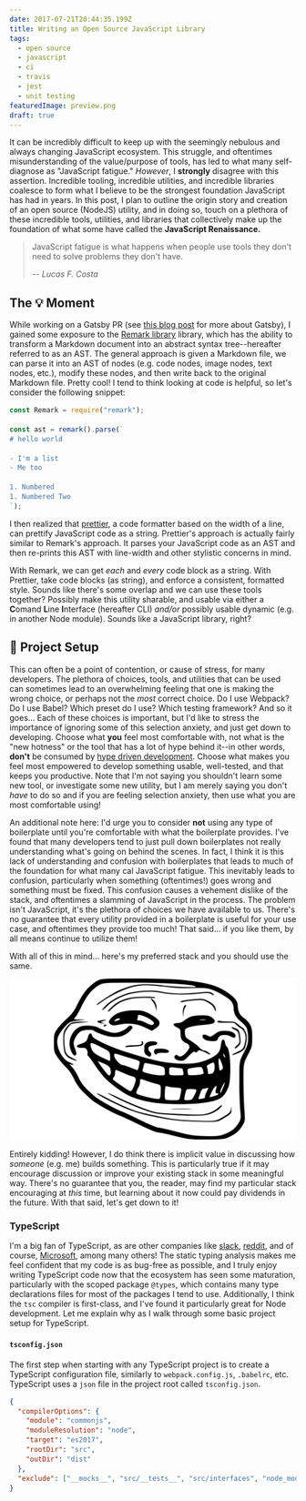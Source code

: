 ```yaml
---
date: 2017-07-21T20:44:35.199Z
title: Writing an Open Source JavaScript Library
tags:
  - open source
  - javascript
  - ci
  - travis
  - jest
  - unit testing
featuredImage: preview.png
draft: true
---
```


It can be incredibly difficult to keep up with the seemingly nebulous and always changing JavaScript ecosystem. This struggle, and oftentimes misunderstanding of the value/purpose of tools, has led to what many self-diagnose as "JavaScript fatigue." _However_, I **strongly** disagree with this assertion. Incredible tooling, incredible utilities, and incredible libraries coalesce to form what I believe to be the strongest foundation JavaScript has had in years. In this post, I plan to outline the origin story and creation of an open source (NodeJS) utility, and in doing so, touch on a plethora of these incredible tools, utilities, and libraries that collectively make up the foundation of what some have called the **JavaScript Renaissance.**

> JavaScript fatigue is what happens when people use tools they don't need to solve problems they don't have.
>
> -- <cite>Lucas F. Costa</cite>

## The 💡 Moment

While working on a Gatsby PR (see [this blog post][getting-started-with-gatsby] for more about Gatsby), I gained some exposure to the [Remark library][remark] library, which has the ability to transform a Markdown document into an abstract syntax tree--hereafter referred to as an AST. The general approach is given a Markdown file, we can parse it into an AST of nodes (e.g. code nodes, image nodes, text nodes, etc.), modify these nodes, and then write back to the original Markdown file. Pretty cool! I tend to think looking at code is helpful, so let's consider the following snippet:

```javascript
const Remark = require("remark");

const ast = remark().parse(`
# hello world

- I'm a list
- Me too

1. Numbered
1. Numbered Two
`);
```

I then realized that [prettier][prettier], a code formatter based on the width of a line, can prettify JavaScript code as a string. Prettier's approach is actually fairly similar to Remark's approach. It parses your JavaScript code as an AST and then re-prints this AST with line-width and other stylistic concerns in mind.

With Remark, we can get _each_ and _every_ code block as a string. With Prettier, take code blocks (as string), and enforce a consistent, formatted style. Sounds like there's some overlap and we can use these tools together? Possibly make this utility sharable, and usable via either a **C**omand **L**ine **I**nterface (hereafter CLI) _and/or_ possibly usable dynamic (e.g. in another Node module). Sounds like a JavaScript library, right?

## 🔧 Project Setup

This can often be a point of contention, or cause of stress, for many developers. The plethora of choices, tools, and utilities that can be used can sometimes lead to an overwhelming feeling that one is making the wrong choice, or perhaps not the _most_ correct choice. Do I use Webpack? Do I use Babel? Which preset do I use? Which testing framework? And so it goes&hellip; Each of these choices is important, but I'd like to stress the importance of ignoring some of this selection anxiety, and just get down to developing. Choose what **you** feel most comfortable with, not what is the "new hotness" or the tool that has a lot of hype behind it--in other words, **don't** be consumed by [hype driven development][hdd]. Choose what makes you feel most empowered to develop something usable, well-tested, and that keeps you productive. Note that I'm not saying you shouldn't learn some new tool, or investigate some new utility, but I am merely saying you don't _have_ to do so and if you are feeling selection anxiety, then use what you are most comfortable using!

An additional note here: I'd urge you to consider **not** using any type of boilerplate until you're comfortable with what the boilerplate provides. I've found that many developers tend to just pull down boilerplates not really understanding what's going on behind the scenes. In fact, I think it is this lack of understanding and confusion with boilerplates that leads to much of the foundation for what many cal JavaScript fatigue. This inevitably leads to confusion, particularly when something (oftentimes!) goes wrong and something must be fixed. This confusion causes a vehement dislike of the stack, and oftentimes a slamming of JavaScript in the process. The problem isn't JavaScript, it's the plethora of choices we have available to us. There's no guarantee that every utility provided in a boilerplate is useful for your use case, and oftentimes they provide too much! That said&hellip; if you like them, by all means continue to utilize them!

With all of this in mind&hellip; here's my preferred stack and you should use the same.

![Troll face](images/troll-face.jpeg)

Entirely kidding! However, I do think there is implicit value in discussing how _someone_ (e.g. me) builds something. This is particularly true if it may encourage discussion or improve your existing stack in some meaningful way. There's no guarantee that you, the reader, may find my particular stack encouraging at _this_ time, but learning about it now could pay dividends in the future. With that said, let's get down to it!

### TypeScript

I'm a big fan of TypeScript, as are other companies like [slack][typescript-slack], [reddit][typescript-reddit], and of course, [Microsoft][typescript-microsoft], among many others! The static typing analysis makes me feel confident that my code is as bug-free as possible, and I truly enjoy writing TypeScript code now that the ecosystem has seen some maturation, particularly with the scoped package `@types`, which contains many type declarations files for most of the packages I tend to use. Additionally, I think the `tsc` compiler is first-class, and I've found it particularly great for Node development. Let me explain why as I walk through some basic project setup for TypeScript.

#### `tsconfig.json`

The first step when starting with any TypeScript project is to create a TypeScript configuration file, similarly to `webpack.config.js`, `.babelrc`, etc. TypeScript uses a `json` file in the project root called `tsconfig.json`.

```json
{
  "compilerOptions": {
    "module": "commonjs",
    "moduleResolution": "node",
    "target": "es2017",
    "rootDir": "src",
    "outDir": "dist"
  },
  "exclude": ["__mocks__", "src/__tests__", "src/interfaces", "node_modules"]
}
```

[getting-started-with-gatsby]: /blog/getting-started-with-gatsby
[remark]: https://github.com/gnab/remark
[prettier]: https://github.com/prettier/prettier
[hdd]: https://blog.daftcode.pl/hype-driven-development-3469fc2e9b22
[typescript-reddit]: https://redditblog.com/2017/06/30/why-we-chose-typescript/
[typescript-slack]: https://slack.engineering/typescript-at-slack-a81307fa288d
[typescript-microsoft]: https://medium.com/@delveeng/why-we-love-typescript-bec2df88d6c2
